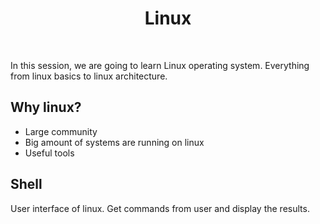 <h1 align="center">
  Linux
</h1>

<br />

In this session, we are going to learn Linux operating system. Everything from linux basics 
to linux architecture.

## Why linux?

- Large community
- Big amount of systems are running on linux
- Useful tools

## Shell

User interface of linux. Get commands from user and display the results.